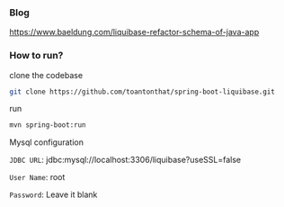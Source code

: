 ### Blog
https://www.baeldung.com/liquibase-refactor-schema-of-java-app

### How to run?
clone the codebase
```bash
git clone https://github.com/toantonthat/spring-boot-liquibase.git
```

run
```bash
mvn spring-boot:run
```

Mysql configuration 
  
`JDBC URL`: jdbc:mysql://localhost:3306/liquibase?useSSL=false

`User Name`: root  

`Password`: Leave it blank

 
